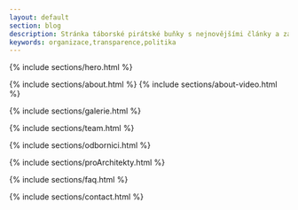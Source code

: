 ```yaml
---
layout: default
section: blog
description: Stránka táborské pirátské buňky s nejnovějšími články a základním rozcestníkem.
keywords: organizace,transparence,politika
---
```



{% include sections/hero.html %}

<main id="main">

  {% include sections/about.html %}
  {% include sections/about-video.html %}

  {% include sections/galerie.html %}

  {% include sections/team.html %}

  {% include sections/odbornici.html %}

  {% include sections/proArchitekty.html %}

  {% include sections/faq.html %}

  {% include sections/contact.html %}

</main><!-- End #main -->
